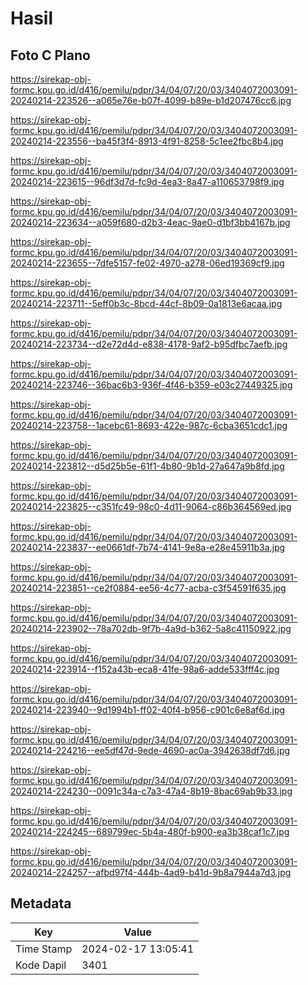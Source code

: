 # Hasil

## Foto C Plano

https://sirekap-obj-formc.kpu.go.id/d416/pemilu/pdpr/34/04/07/20/03/3404072003091-20240214-223526--a065e76e-b07f-4099-b89e-b1d207476cc6.jpg

https://sirekap-obj-formc.kpu.go.id/d416/pemilu/pdpr/34/04/07/20/03/3404072003091-20240214-223556--ba45f3f4-8913-4f91-8258-5c1ee2fbc8b4.jpg

https://sirekap-obj-formc.kpu.go.id/d416/pemilu/pdpr/34/04/07/20/03/3404072003091-20240214-223615--96df3d7d-fc9d-4ea3-8a47-a110653798f9.jpg

https://sirekap-obj-formc.kpu.go.id/d416/pemilu/pdpr/34/04/07/20/03/3404072003091-20240214-223634--a059f680-d2b3-4eac-9ae0-d1bf3bb4167b.jpg

https://sirekap-obj-formc.kpu.go.id/d416/pemilu/pdpr/34/04/07/20/03/3404072003091-20240214-223655--7dfe5157-fe02-4970-a278-06ed19369cf9.jpg

https://sirekap-obj-formc.kpu.go.id/d416/pemilu/pdpr/34/04/07/20/03/3404072003091-20240214-223711--5eff0b3c-8bcd-44cf-8b09-0a1813e6acaa.jpg

https://sirekap-obj-formc.kpu.go.id/d416/pemilu/pdpr/34/04/07/20/03/3404072003091-20240214-223734--d2e72d4d-e838-4178-9af2-b95dfbc7aefb.jpg

https://sirekap-obj-formc.kpu.go.id/d416/pemilu/pdpr/34/04/07/20/03/3404072003091-20240214-223746--36bac6b3-936f-4f46-b359-e03c27449325.jpg

https://sirekap-obj-formc.kpu.go.id/d416/pemilu/pdpr/34/04/07/20/03/3404072003091-20240214-223758--1acebc61-8693-422e-987c-6cba3651cdc1.jpg

https://sirekap-obj-formc.kpu.go.id/d416/pemilu/pdpr/34/04/07/20/03/3404072003091-20240214-223812--d5d25b5e-61f1-4b80-9b1d-27a647a9b8fd.jpg

https://sirekap-obj-formc.kpu.go.id/d416/pemilu/pdpr/34/04/07/20/03/3404072003091-20240214-223825--c351fc49-98c0-4d11-9064-c86b364569ed.jpg

https://sirekap-obj-formc.kpu.go.id/d416/pemilu/pdpr/34/04/07/20/03/3404072003091-20240214-223837--ee0661df-7b74-4141-9e8a-e28e45911b3a.jpg

https://sirekap-obj-formc.kpu.go.id/d416/pemilu/pdpr/34/04/07/20/03/3404072003091-20240214-223851--ce2f0884-ee56-4c77-acba-c3f54591f635.jpg

https://sirekap-obj-formc.kpu.go.id/d416/pemilu/pdpr/34/04/07/20/03/3404072003091-20240214-223902--78a702db-9f7b-4a9d-b362-5a8c41150922.jpg

https://sirekap-obj-formc.kpu.go.id/d416/pemilu/pdpr/34/04/07/20/03/3404072003091-20240214-223914--f152a43b-eca8-41fe-98a6-adde533fff4c.jpg

https://sirekap-obj-formc.kpu.go.id/d416/pemilu/pdpr/34/04/07/20/03/3404072003091-20240214-223940--9d1994b1-ff02-40f4-b956-c901c6e8af6d.jpg

https://sirekap-obj-formc.kpu.go.id/d416/pemilu/pdpr/34/04/07/20/03/3404072003091-20240214-224216--ee5df47d-9ede-4690-ac0a-3942638df7d6.jpg

https://sirekap-obj-formc.kpu.go.id/d416/pemilu/pdpr/34/04/07/20/03/3404072003091-20240214-224230--0091c34a-c7a3-47a4-8b19-8bac69ab9b33.jpg

https://sirekap-obj-formc.kpu.go.id/d416/pemilu/pdpr/34/04/07/20/03/3404072003091-20240214-224245--689799ec-5b4a-480f-b900-ea3b38caf1c7.jpg

https://sirekap-obj-formc.kpu.go.id/d416/pemilu/pdpr/34/04/07/20/03/3404072003091-20240214-224257--afbd97f4-444b-4ad9-b41d-9b8a7944a7d3.jpg


## Metadata

| Key        | Value               |
| ---------- | ------------------- |
| Time Stamp | 2024-02-17 13:05:41 |
| Kode Dapil | 3401                |



